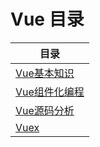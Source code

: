 # Vue 目录

| 目录 |
| --- | 
|[Vue基本知识](https://github.com/WTxiaomage/learning-repository/blob/master/Vue/01_vue_base.md) |
|[Vue组件化编程](https://github.com/WTxiaomage/learning-repository/blob/master/Vue/02_Vue_component_programming.md#list-two) |
|[Vue源码分析](https://github.com/WTxiaomage/learning-repository/blob/master/Vue/03_Vue_practice.md) |
|[Vuex](https://github.com/WTxiaomage/learning-repository/blob/master/Vue/03_Vue_practice.md) |




